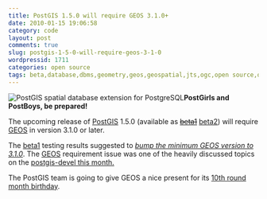 ```yaml
---
title: PostGIS 1.5.0 will require GEOS 3.1.0+
date: 2010-01-15 19:06:58
category: code
layout: post
comments: true
slug: postgis-1-5-0-will-require-geos-3-1-0
wordpressid: 1711
categories: open source
tags: beta,database,dbms,geometry,geos,geospatial,jts,ogc,open source,open source,postgis,programming,project,release,requirement,spatial
---
```


![PostGIS spatial database extension for PostgreSQL](/images/logos/postgis-globe-logo.gif)**PostGirls and PostBoys, be prepared!**


The upcoming release of [PostGIS](http://trac.osgeo.org/postgis/) 1.5.0 (available as [<del>beta1</del>](http://postgis.refractions.net/pipermail/postgis-devel/2010-January/008192.html) [beta2](http://postgis.refractions.net/pipermail/postgis-devel/2010-January/008290.html)) will require [GEOS](http://trac.osgeo.org/geos/) in version 3.1.0 or later.


The [beta1](http://postgis.refractions.net/pipermail/postgis-devel/2010-January/008192.html) testing results suggested to [_bump the minimum GEOS version to 3.1.0_](http://postgis.refractions.net/pipermail/postgis-devel/2010-January/008272.html). The [GEOS](http://download.osgeo.org/geos/) requirement issue was one of the heavily discussed topics on the [postgis-devel this month.](http://postgis.refractions.net/pipermail/postgis-devel/2010-January/)


The PostGIS team is going to give GEOS a nice present for its [10th round month birthday](http://blog.cleverelephant.ca/2009/03/geos-310.html).
